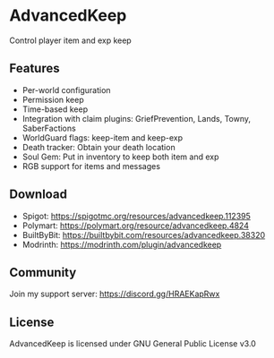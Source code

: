 # AdvancedKeep

Control player item and exp keep

## Features
- Per-world configuration
- Permission keep
- Time-based keep
- Integration with claim plugins: GriefPrevention, Lands, Towny, SaberFactions
- WorldGuard flags: keep-item and keep-exp
- Death tracker: Obtain your death location
- Soul Gem: Put in inventory to keep both item and exp
- RGB support for items and messages

## Download

- Spigot: https://spigotmc.org/resources/advancedkeep.112395
- Polymart: https://polymart.org/resource/advancedkeep.4824
- BuiltByBit: https://builtbybit.com/resources/advancedkeep.38320
- Modrinth: https://modrinth.com/plugin/advancedkeep

## Community

Join my support server: https://discord.gg/HRAEKapRwx

## License

AdvancedKeep is licensed under GNU General Public License v3.0
